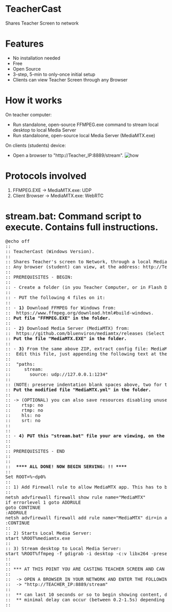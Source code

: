 # TeacherCast
Shares Teacher Screen to network

# Features
- No installation needed
- Free
- Open Source
- 3-step, 5-min to only-once initial setup
- Clients can view Teacher Screen through any Browser
  
# How it works
On teacher computer:
  - Run standalone, open-source FFMPEG.exe command to stream local desktop to local Media Server
  - Run standaloone, open-source local Media Server (MediaMTX.exe)

On clients (students) device:
  - Open a browser to "http://Teacher_IP:8889/stream".
![how](https://github.com/blanes/TeacherCast/assets/3591929/9e5a1afc-0a0f-40e7-8a90-441f4f6ed64b)

# Protocols involved
1) FFMPEG.EXE -> MediaMTX.exe: UDP
2) Client Browser -> MediaMTX.exe: WebRTC


# stream.bat: Command script to execute. Contains full instructions.

<pre>
@echo off  
::  
:: TeacherCast (Windows Version).  
::  
:: Shares Teacher's screen to Network, through a local Media Server.  
:: Any browser (student) can view, at the address: http://Teacher_IP:8889/stream  
::  
:: PREREQUISITES - BEGIN:  
::  
:: - Create a folder (in you Teacher Computer, or in Flash Drive, or in network folder...)  
::   
:: - PUT the following 4 files on it:  
::  
:: - <b>1)</b> Download FFMPEG for Windows from:  
::	https://www.ffmpeg.org/download.html#build-windows.
:: <b>Put file "FFMPEG.EXE" in the folder.</b>
::  
:: - <b>2)</b> Download Media Server (MediaMTX) from:  
::	https://github.com/bluenviron/mediamtx/releases (Select last *Windows_amd64* and unzip)  
:: <b>Put the file "MediaMTX.EXE" in the folder.</b>
::  
:: - <b>3)</b> From the same above ZIP, extract config file: MediaMTX.yml  
::	Edit this file, just appending the following text at the end:  
::
::  "paths:  
::     stream:  
::       source: udp://127.0.0.1:1234"  
::
:: (NOTE: preserve indentation blank spaces above, two for the second line and four for the third, as marked)
:: <b>Put the modified file "MediaMTX.yml" in the folder.</b>
::  
:: -> (OPTIONAL) you can also save resources disabling unused protocols on MediaMTX.yml, setting:  
::    rtsp: no  
::    rtmp: no  
::    hls: no  
::    srt: no  
::   
::  
:: - <b>4) PUT this "stream.bat" file your are viewing, on the same folder and execute it!  </b>
::  
::  
:: PREREQUISITES - END  
::  
::  
:: <b> **** ALL DONE! NOW BEGIN SERVING: !! ****  </b>
::  
Set ROOT=%~dp0%  
::  
:: 1) Add Firewall rule to allow MediaMTX app. This has to be executed ELEVATED:  
::  
netsh advfirewall firewall show rule name="MediaMTX"  
if errorlevel 1 goto ADDRULE  
goto CONTINUE  
:ADDRULE  
netsh advfirewall firewall add rule name="MediaMTX" dir=in action=allow program="%~dp0%mediamtx.exe" enable=yes  
:CONTINUE  
::  
:: 2) Starts Local Media Server:  
start %ROOT%mediamtx.exe  
::  
:: 3) Stream desktop to Local Media Server:  
start %ROOT%ffmpeg -f gdigrab -i desktop -c:v libx264 -preset ultrafast -f mpegts udp://127.0.0.1:1234?pkt_size=1316  
::  
::   
:: *** AT THIS POINT YOU ARE CASTING TEACHER SCREEN AND CAN CAPTURE IT FROM BROWSERS: ***  
::  
::	-> OPEN A BROWSER IN YOUR NETWORK AND ENTER THE FOLLOWING URL:  
::	-> "http://TEACHER_IP:8889/stream"  
::
::	** can last 10 seconds or so to begin showing content, due to buffering.  
::	** minimal delay can occur (between 0.2-1.5s) depending on number of clients connected.  
::  
</pre>
